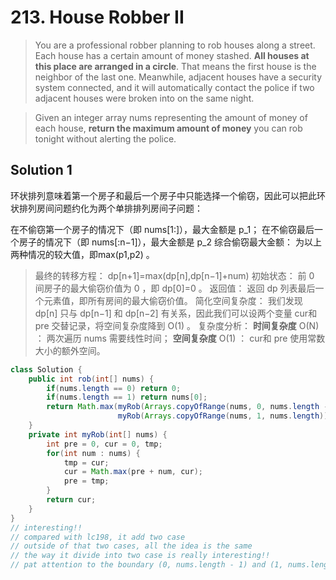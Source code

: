 # 213. House Robber II

>You are a professional robber planning to rob houses along a street. Each house has a certain amount of money stashed. **All houses at this place are arranged in a circle**. That means the first house is the neighbor of the last one. Meanwhile, adjacent houses have a security system connected, and it will automatically contact the police if two adjacent houses were broken into on the same night.

>Given an integer array nums representing the amount of money of each house, **return the maximum amount of money** you can rob tonight without alerting the police.

## Solution 1
环状排列意味着第一个房子和最后一个房子中只能选择一个偷窃，因此可以把此环状排列房间问题约化为两个单排排列房间子问题：

在不偷窃第一个房子的情况下（即 nums[1:]），最大金额是 p_1；
在不偷窃最后一个房子的情况下（即 nums[:n−1]），最大金额是 p_2
​
综合偷窃最大金额： 为以上两种情况的较大值，即max(p1,p2) 。

>最终的转移方程： dp[n+1]=max(dp[n],dp[n−1]+num)
初始状态：
前 0 间房子的最大偷窃价值为 0 ，即 dp[0]=0 。
返回值：
返回 dp 列表最后一个元素值，即所有房间的最大偷窃价值。
简化空间复杂度：
我们发现 dp[n] 只与 dp[n−1] 和 dp[n−2] 有关系，因此我们可以设两个变量 cur和 pre 交替记录，将空间复杂度降到 O(1) 。
复杂度分析：
**时间复杂度** O(N) ： 两次遍历 nums 需要线性时间；
**空间复杂度** O(1) ： cur和 pre 使用常数大小的额外空间。

```java
class Solution {
    public int rob(int[] nums) {
        if(nums.length == 0) return 0;
        if(nums.length == 1) return nums[0];
        return Math.max(myRob(Arrays.copyOfRange(nums, 0, nums.length - 1)), 
                        myRob(Arrays.copyOfRange(nums, 1, nums.length)));
    }
    private int myRob(int[] nums) {
        int pre = 0, cur = 0, tmp;
        for(int num : nums) {
            tmp = cur;
            cur = Math.max(pre + num, cur);
            pre = tmp;
        }
        return cur;
    }
}
// interesting!!
// compared with lc198, it add two case
// outside of that two cases, all the idea is the same
// the way it divide into two case is really interesting!! 
// pat attention to the boundary (0, nums.length - 1) and (1, nums.length)
```